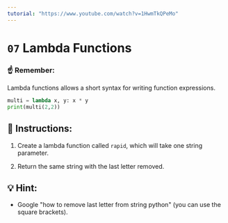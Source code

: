 ```yaml
---
tutorial: "https://www.youtube.com/watch?v=1HwmTkQPeMo"
---
```


# `07` Lambda Functions

### ☝ Remember:

Lambda functions allows a short syntax for writing function expressions.

```python
multi = lambda x, y: x * y
print(multi(2,2))
```

## 📝 Instructions:

1. Create a lambda function called `rapid`, which will take one string parameter.

2. Return the same string with the last letter removed.

## 💡 Hint:

+ Google "how to remove last letter from string python" (you can use the square brackets).
